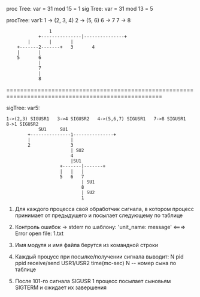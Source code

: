 proc Tree: var = 31 mod 15 = 1
sig Tree: var = 31 mod 13 = 5

procTree:
	var1: 
	1 -> (2, 3, 4)	2 -> (5, 6)	6 -> 7	7 -> 8

					1
		        +---------------|---------------+
			|		|		|
		+-------2-------+	3		4
		|		|
		5		6	
				|
				7
				|
				8

===================================================================================================

sigTree:
	var5:
	
	1->(2,3) SIGUSR1   3->4 SIGUSR2   4->(5,6,7) SIGUSR1   7->8 SIGUSR1   8->1 SIGUSR2
				SU1		SU1
			+---------------1---------------+
			|				|
			2				3
							| SU2
							4
							|SU1
						+-------|-------+
						|	|	|
						5	6	7
								| SU1
								8
								| SU2
								1
					
	

1. Для каждого процесса свой обработчик сигнала, в котором процесс принимает от предыдущего и посылает следующему по таблице
2. Контроль ошибок -> stderr по шаблону: 'unit_name: message'  <===>  Error open file: 1.txt
3. Имя модуля и имя файла берутся из командной строки
4. Каждый процусс при посылке/получении сигнала выводит:
	N  pid  ppid  receive/send  USR1/USR2  time(mс-sec)
    N -- номер сына по таблице

5. После 101-го сигнала SIGUSR 1 процесс посылает сыновьям SIGTERM и ожидает их завершения



